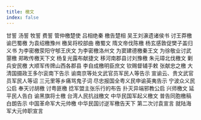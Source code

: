 ```yaml
---
title: 檄文
index: false
---
```


甘誓
汤誓
牧誓
费誓
管仲檄楚使
吕相绝秦
檄告楚相
吴王刘濞遗诸侯书
讨王莽檄
谕巴蜀檄
为袁绍檄豫州
檄吴将校部曲
檄蜀文
隋文帝伐陈檄
杨玄感敦促樊子盖归义书
为李密檄荥阳守郇王庆文
为李密檄洛州文
为窦建德檄秦王文
为徐敬业讨武曌檄
郑畋传檄天下文
杨复光露布献捷文
移河南郡县讨刘豫檄
朱元璋北伐檄文
剿兵安民檄
大顺军传牌山西各郡县
李自成檄明臣庶文
钦赐督辅手敕
张献忠之檄
大清国摄政王多尔衮南下告示
谕南京等处文武官员军民人等告示
宣谕云、贵文武官员军民人等诏
三元里等乡痛骂鬼子词
尽忠报国全粤义民申谕英夷告示
宁波众义民公启
奉天讨胡檄
讨粤匪檄
捻军盟主张乐行的布告
扑灭异端邪教公启
兴师檄文
延平民人告白
谕黑旗将士檄
台湾人民抗战檄文
中华民国军起义檄文
普告同胞檄稿
白朗告示
中国革命军大元帅檄
中华民国讨逆军檄告天下
第二次讨袁宣言
就陆海军大元帅职宣言
